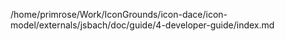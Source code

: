 /home/primrose/Work/IconGrounds/icon-dace/icon-model/externals/jsbach/doc/guide/4-developer-guide/index.md
